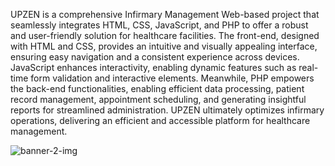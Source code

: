 UPZEN is a comprehensive Infirmary Management Web-based project that seamlessly integrates HTML, CSS, JavaScript, and PHP to offer a robust and user-friendly solution for healthcare facilities. The front-end, designed with HTML and CSS, provides an intuitive and visually appealing interface, ensuring easy navigation and a consistent experience across devices.
JavaScript enhances interactivity, enabling dynamic features such as real-time form validation and interactive elements. Meanwhile, PHP empowers the back-end functionalities, enabling efficient data processing, patient record management, appointment scheduling, and generating insightful reports for streamlined administration.
UPZEN ultimately optimizes infirmary operations, delivering an efficient and accessible platform for healthcare management.

![banner-2-img](https://github.com/SatwikJha55/UPZEN---An-Infirmary-Management-Web-based-front-end-project-using-HTML-CSS-and-JavaScript-And-PHP/assets/137987283/f5a0469e-a039-4d7c-9c0c-235b8d7595e1)
